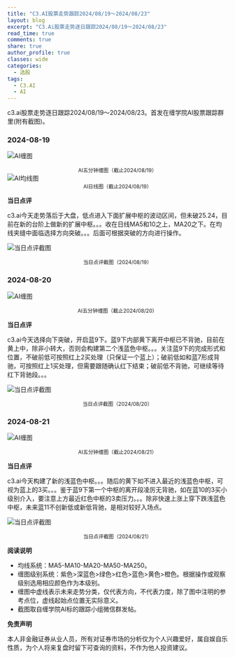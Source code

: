 ```yaml
---
title: "C3.AI股票走势跟踪2024/08/19～2024/08/23"
layout: blog
excerpt: "C3.Ai股票走势逐日跟踪2024/08/19～2024/08/23"
read_time: true
comments: true
share: true
author_profile: true
classes: wide
categories:
  - 选股
tags:
  - C3.AI
  - AI
---
```


c3.ai股票走势逐日跟踪2024/08/19～2024/08/23。首发在缠学院AI股票跟踪群里(附有截图)。

### 2024-08-19

![AI缠图](/assets/images/2024b/AI-20240819-m5-c.png)
<small><center>AI五分钟缠图（截止2024/08/19）</center></small>
![AI均线图](/assets/images/2024b/AI-20240819-d-j.png)
<small><center>AI日线图（截止2024/08/19）</center></small>

**当日点评**

c3.ai今天走势落后于大盘，低点进入下面扩展中枢的波动区间，但未破25.24，目前在新的台阶上做新的扩展中枢。。。收在日线MA5和10之上，MA20之下。在均线夹缝中面临选择方向突破。。。后面可根据突破的方向进行操作。

![当日点评截图](/assets/images/2024b/AI-20240819-comments-1.png)
<small><center>当日点评截图（2024/08/19）</center></small>

### 2024-08-20

![AI缠图](/assets/images/2024b/AI-20240820-m5-c.png)
<small><center>AI五分钟缠图（截止2024/08/20）</center></small>

**当日点评**

c3.ai今天选择向下突破，开启蓝9下。蓝9下内部黄下离开中枢已不背驰，目前在黄上中，除非小转大，否则会构建第二个浅蓝色中枢。。。关注蓝9下的完成形式和位置，不破前低可按照红上2买处理（只保证一个蓝上）；破前低如和蓝7形成背驰，可按照红上1买处理，但需要跟随确认红下结束；破前低不背驰，可继续等待红下背驰段。。。

![当日点评截图](/assets/images/2024b/AI-20240820-comments-1.png)
<small><center>当日点评截图（2024/08/20）</center></small>

### 2024-08-21

![AI缠图](/assets/images/2024b/AI-20240821-m5-c.png)
<small><center>AI五分钟缠图（截止2024/08/21）</center></small>

**当日点评**

c3.ai今天构建了新的浅蓝色中枢。。。随后的黄下如不进入最近的浅蓝色中枢，可视为蓝上的3买。。。鉴于蓝9下第一个中枢的离开段凌厉无背驰，如在蓝10的3买小级别介入，要注意上方最近红色中枢的3卖压力。。。除非快速上涨上穿下跌浅蓝色中枢，未来蓝11不创新低或新低背驰，是相对较好入场点。

![当日点评截图](/assets/images/2024b/AI-20240821-comments-1.png)
<small><center>当日点评截图（2024/08/21）</center></small>

**阅读说明**

* 均线系统：MA5-MA10-MA20-MA50-MA250。
* 缠图级别系统：紫色>深蓝色>绿色>红色>蓝色>黄色>橙色。根据操作或观察级别选用相应颜色作为本级别。
* 缠图中虚线表示未来走势分类，仅代表方向，不代表力度，除了图中注明的参考点位，虚线起始点位置无实际意义。
* 截图取自缠学院AI标的跟踪小组微信群发帖。

**免责声明** 

本人非金融证券从业人员，所有对证券市场的分析仅为个人兴趣爱好，属自娱自乐性质，为个人将来复盘时留下可查询的资料，不作为他人投资建议。


